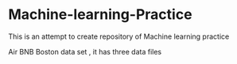 # Machine-learning-Practice

This is an attempt to create repository of Machine learning practice 

Air BNB Boston data set , it has three  data files
